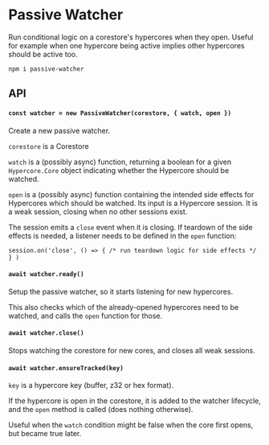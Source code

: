 # Passive Watcher

Run conditional logic on a corestore's hypercores when they open. Useful for example when one hypercore being active implies other hypercores should be active too.

```
npm i passive-watcher
```

## API

#### `const watcher = new PassiveWatcher(corestore, { watch, open })`

Create a new passive watcher.

`corestore` is a Corestore

`watch` is a (possibly async) function, returning a boolean for a given `Hypercore.Core` object indicating whether the Hypercore should be watched.

`open` is a (possibly async) function containing the intended side effects for Hypercores which should be watched. Its input is a Hypercore session. It is a weak session, closing when no other sessions exist.

The session emits a `close` event when it is closing. If teardown of the side effects is needed, a listener needs to be defined in the `open` function:

`session.on('close', () => { /* run teardown logic for side effects */ } )`

#### `await watcher.ready()`

Setup the passive watcher, so it starts listening for new hypercores.

This also checks which of the already-opened hypercores need to be watched, and calls the `open` function for those.

#### `await watcher.close()`

Stops watching the corestore for new cores, and closes all weak sessions.

#### `await watcher.ensureTracked(key)`

`key` is a hypercore key (buffer, z32 or hex format).

If the hypercore is open in the corestore, it is added to the watcher lifecycle, and the `open` method is called (does nothing otherwise).

Useful when the `watch` condition might be false when the core first opens, but became true later.
